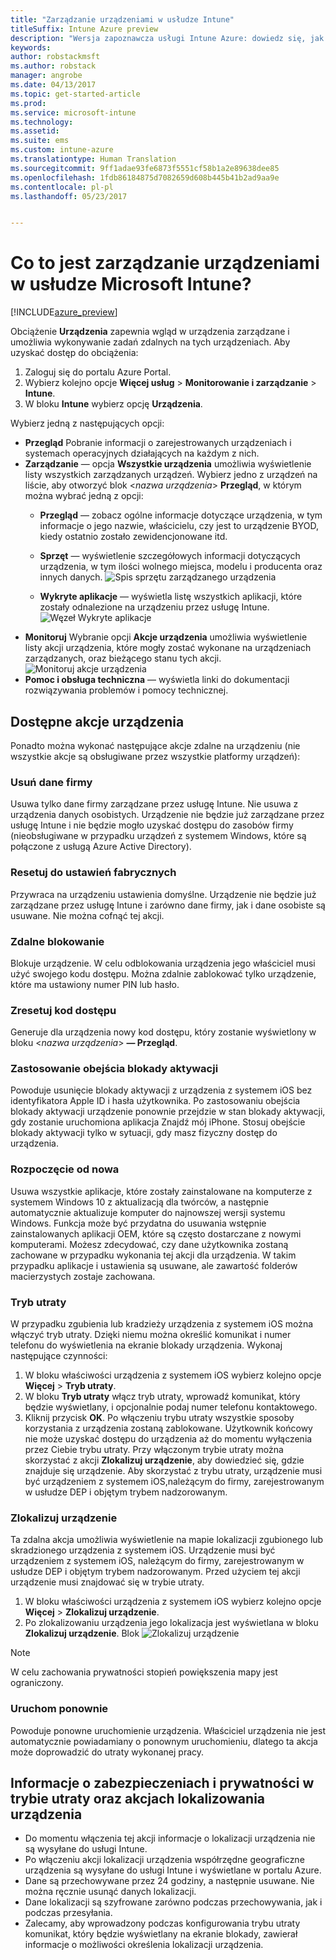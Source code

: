```yaml
---
title: "Zarządzanie urządzeniami w usłudze Intune"
titleSuffix: Intune Azure preview
description: "Wersja zapoznawcza usługi Intune Azure: dowiedz się, jak wyświetlać urządzenia zarządzane za pomocą usługi Intune i wykonywać na nich różne operacje."
keywords: 
author: robstackmsft
ms.author: robstack
manager: angrobe
ms.date: 04/13/2017
ms.topic: get-started-article
ms.prod: 
ms.service: microsoft-intune
ms.technology: 
ms.assetid: 
ms.suite: ems
ms.custom: intune-azure
ms.translationtype: Human Translation
ms.sourcegitcommit: 9ff1adae93fe6873f5551cf58b1a2e89638dee85
ms.openlocfilehash: 1fdb86184875d7082659d608b445b41b2ad9aa9e
ms.contentlocale: pl-pl
ms.lasthandoff: 05/23/2017


---
```


# <a name="what-is-microsoft-intune-device-management"></a>Co to jest zarządzanie urządzeniami w usłudze Microsoft Intune?


[!INCLUDE[azure_preview](./includes/azure_preview.md)]

Obciążenie **Urządzenia** zapewnia wgląd w urządzenia zarządzane i umożliwia wykonywanie zadań zdalnych na tych urządzeniach. Aby uzyskać dostęp do obciążenia:

1. Zaloguj się do portalu Azure Portal.
2. Wybierz kolejno opcje **Więcej usług** > **Monitorowanie i zarządzanie** > **Intune**.
3. W bloku **Intune** wybierz opcję **Urządzenia**.

Wybierz jedną z następujących opcji:

- **Przegląd** Pobranie informacji o zarejestrowanych urządzeniach i systemach operacyjnych działających na każdym z nich.
- **Zarządzanie** — opcja **Wszystkie urządzenia** umożliwia wyświetlenie listy wszystkich zarządzanych urządzeń.
    Wybierz jedno z urządzeń na liście, aby otworzyć blok <*nazwa urządzenia*> **Przegląd**, w którym można wybrać jedną z opcji:
    - **Przegląd** — zobacz ogólne informacje dotyczące urządzenia, w tym informacje o jego nazwie, właścicielu, czy jest to urządzenie BYOD, kiedy ostatnio zostało zewidencjonowane itd.

    - **Sprzęt** — wyświetlenie szczegółowych informacji dotyczących urządzenia, w tym ilości wolnego miejsca, modelu i producenta oraz innych danych.
    ![Spis sprzętu zarządzanego urządzenia](./media/hardware-inventory.png)
    - **Wykryte aplikacje** — wyświetla listę wszystkich aplikacji, które zostały odnalezione na urządzeniu przez usługę Intune.
    ![Węzeł Wykryte aplikacje](./media/detected-applications.png)
- **Monitoruj** Wybranie opcji **Akcje urządzenia** umożliwia wyświetlenie listy akcji urządzenia, które mogły zostać wykonane na urządzeniach zarządzanych, oraz bieżącego stanu tych akcji.
![Monitoruj akcje urządzenia](./media/monitor-device-actions.png)
- **Pomoc i obsługa techniczna** — wyświetla linki do dokumentacji rozwiązywania problemów i pomocy technicznej.

## <a name="available-device-actions"></a>Dostępne akcje urządzenia

Ponadto można wykonać następujące akcje zdalne na urządzeniu (nie wszystkie akcje są obsługiwane przez wszystkie platformy urządzeń):

### <a name="remove-company-data"></a>**Usuń dane firmy**
Usuwa tylko dane firmy zarządzane przez usługę Intune. Nie usuwa z urządzenia danych osobistych. Urządzenie nie będzie już zarządzane przez usługę Intune i nie będzie mogło uzyskać dostępu do zasobów firmy (nieobsługiwane w przypadku urządzeń z systemem Windows, które są połączone z usługą Azure Active Directory).

### <a name="factory-reset"></a>**Resetuj do ustawień fabrycznych**
Przywraca na urządzeniu ustawienia domyślne. Urządzenie nie będzie już zarządzane przez usługę Intune i zarówno dane firmy, jak i dane osobiste są usuwane. Nie można cofnąć tej akcji.

### <a name="remote-lock"></a>**Zdalne blokowanie**
Blokuje urządzenie. W celu odblokowania urządzenia jego właściciel musi użyć swojego kodu dostępu. Można zdalnie zablokować tylko urządzenie, które ma ustawiony numer PIN lub hasło.

### <a name="reset-passcode"></a>**Zresetuj kod dostępu**
Generuje dla urządzenia nowy kod dostępu, który zostanie wyświetlony w bloku <*nazwa urządzenia*>  **— Przegląd**.

### <a name="bypass-activation-lock"></a>**Zastosowanie obejścia blokady aktywacji**
Powoduje usunięcie blokady aktywacji z urządzenia z systemem iOS bez identyfikatora Apple ID i hasła użytkownika. Po zastosowaniu obejścia blokady aktywacji urządzenie ponownie przejdzie w stan blokady aktywacji, gdy zostanie uruchomiona aplikacja Znajdź mój iPhone. Stosuj obejście blokady aktywacji tylko w sytuacji, gdy masz fizyczny dostęp do urządzenia.

### <a name="fresh-start"></a>**Rozpoczęcie od nowa**

Usuwa wszystkie aplikacje, które zostały zainstalowane na komputerze z systemem Windows 10 z aktualizacją dla twórców, a następnie automatycznie aktualizuje komputer do najnowszej wersji systemu Windows.
Funkcja może być przydatna do usuwania wstępnie zainstalowanych aplikacji OEM, które są często dostarczane z nowymi komputerami. Możesz zdecydować, czy dane użytkownika zostaną zachowane w przypadku wykonania tej akcji dla urządzenia. W takim przypadku aplikacje i ustawienia są usuwane, ale zawartość folderów macierzystych zostaje zachowana.


### <a name="lost-mode"></a>**Tryb utraty**
W przypadku zgubienia lub kradzieży urządzenia z systemem iOS można włączyć tryb utraty. Dzięki niemu można określić komunikat i numer telefonu do wyświetlenia na ekranie blokady urządzenia. Wykonaj następujące czynności:
1.    W bloku właściwości urządzenia z systemem iOS wybierz kolejno opcje **Więcej** > **Tryb utraty**.
2.    W bloku **Tryb utraty** włącz tryb utraty, wprowadź komunikat, który będzie wyświetlany, i opcjonalnie podaj numer telefonu kontaktowego.
3.    Kliknij przycisk **OK**.
Po włączeniu trybu utraty wszystkie sposoby korzystania z urządzenia zostaną zablokowane. Użytkownik końcowy nie może uzyskać dostępu do urządzenia aż do momentu wyłączenia przez Ciebie trybu utraty. Przy włączonym trybie utraty można skorzystać z akcji **Zlokalizuj urządzenie**, aby dowiedzieć się, gdzie znajduje się urządzenie.
Aby skorzystać z trybu utraty, urządzenie musi być urządzeniem z systemem iOS,należącym do firmy, zarejestrowanym w usłudze DEP i objętym trybem nadzorowanym.

### <a name="locate-device"></a>**Zlokalizuj urządzenie**
Ta zdalna akcja umożliwia wyświetlenie na mapie lokalizacji zgubionego lub skradzionego urządzenia z systemem iOS. Urządzenie musi być urządzeniem z systemem iOS, należącym do firmy, zarejestrowanym w usłudze DEP i objętym trybem nadzorowanym. Przed użyciem tej akcji urządzenie musi znajdować się w trybie utraty.
1.    W bloku właściwości urządzenia z systemem iOS wybierz kolejno opcje **Więcej** > **Zlokalizuj urządzenie**.
2.    Po zlokalizowaniu urządzenia jego lokalizacja jest wyświetlana w bloku **Zlokalizuj urządzenie**.
    Blok ![Zlokalizuj urządzenie](./media/locate-device.png)

>[!NOTE]
>W celu zachowania prywatności stopień powiększenia mapy jest ograniczony.

### <a name="restart"></a>**Uruchom ponownie**
Powoduje ponowne uruchomienie urządzenia. Właściciel urządzenia nie jest automatycznie powiadamiany o ponownym uruchomieniu, dlatego ta akcja może doprowadzić do utraty wykonanej pracy.


## <a name="security-and-privacy-information-for-the-lost-mode-and-locate-device-actions"></a>Informacje o zabezpieczeniach i prywatności w trybie utraty oraz akcjach lokalizowania urządzenia
- Do momentu włączenia tej akcji informacje o lokalizacji urządzenia nie są wysyłane do usługi Intune.
- Po włączeniu akcji lokalizacji urządzenia współrzędne geograficzne urządzenia są wysyłane do usługi Intune i wyświetlane w portalu Azure.
- Dane są przechowywane przez 24 godziny, a następnie usuwane. Nie można ręcznie usunąć danych lokalizacji.
- Dane lokalizacji są szyfrowane zarówno podczas przechowywania, jak i podczas przesyłania.
- Zalecamy, aby wprowadzony podczas konfigurowania trybu utraty komunikat, który będzie wyświetlany na ekranie blokady, zawierał informacje o możliwości określenia lokalizacji urządzenia.

